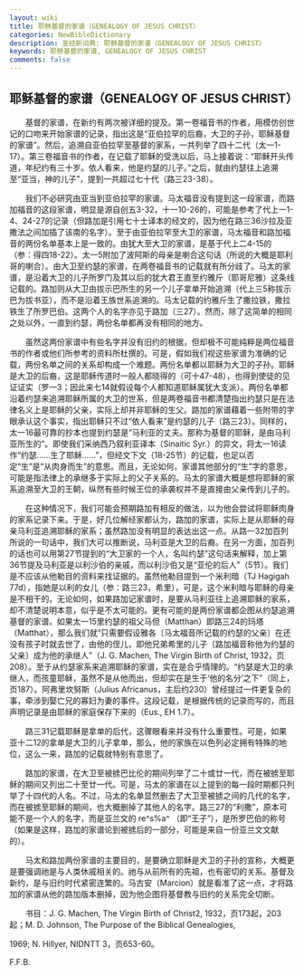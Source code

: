 ```yaml
---
layout: wiki
title: 耶稣基督的家谱（GENEALOGY OF JESUS CHRIST）
categories: NewBibleDictionary
description: 圣经新词典: 耶稣基督的家谱（GENEALOGY OF JESUS CHRIST）
keywords: 耶稣基督的家谱, GENEALOGY OF JESUS CHRIST
comments: false
---
```


## 耶稣基督的家谱（GENEALOGY OF JESUS CHRIST）

　　基督的家谱，在新约有两次被详细的提及。第一卷福音书的作者，用模仿创世记的口吻来开始家谱的记录，指出这是“亚伯拉罕的后裔，大卫的子孙，耶稣基督的家谱”。然后，追溯自亚伯拉罕至基督的家系，一共列举了四十二代（太一1-17）。第三卷福音书的作者，在记载了耶稣的受洗以后，马上接着说：“耶稣开头传道，年纪约有三十岁。依人看来，他是约瑟的儿子。”之后，就由约瑟往上追溯至“亚当，神的儿子”，提到一共超过七十代（路三23-38）。

　　我们不必研究由亚当到亚伯拉罕的家谱。马太福音没有提到这一段家谱，而路加福音的这段家谱，明显是源自创五3-32，十一10-26的，可能是参考了代上一1-4、24-27的记录（但路加是引用七十士译本的经文的，因为他在路三36沙拉及亚撒法之间加插了该南的名字）。至于由亚伯拉罕至大卫的家谱，马太福音和路加福音的两份名单基本上是一致的。由犹大至大卫的家谱，是基于代上二4-15的（参：得四18-22）。太一5附加了波阿斯的母亲是喇合这句话（所说的大概是耶利哥的喇合）。由大卫至约瑟的家谱，在两卷福音书的记载就有所分歧了。马太的家谱，是沿着大卫的儿子所罗门及其以后的犹大君王直至约雅斤（耶哥尼雅）这条线记载的。路加则从大卫由拔示巴所生的另一个儿子拿单开始追溯（代上三5称拔示巴为拔书亚），而不是沿着王族世系追溯的。马太记载的约雅斤生了撒拉铁，撒拉铁生了所罗巴伯。这两个人的名字亦见于路加（三27）。然而，除了这简单的相同之处以外，一直到约瑟，两份名单都再没有相同的地方。

　　虽然这两份家谱中有些名字并没有旧约的根据，但却极不可能纯粹是两位福音书的作者或他们所参考的资料所杜撰的。可是，假如我们视这些家谱为准确的记载，两份名单之间的关系却构成一个难题。两份名单都以耶稣为大卫的子孙。耶稣是大卫的后裔，这是耶稣传道时一般人都晓得的（可十47-48），也得到使徒的见证证实（罗一3；因此来七14就假设每个人都知道耶稣属犹大支派）。两份名单都沿着约瑟来追溯耶稣所属的大卫的世系，但是两卷福音书都清楚指出约瑟只是在法律名义上是耶稣的父亲，实际上却并非耶稣的生父。路加的家谱藉着一些附带的字眼承认这个事实，指出耶稣只不过“依人看来”是约瑟的儿子（路三23）。同样的，太一16最可靠的抄本也提到约瑟是“马利亚的丈夫。那称为基督的耶稣，是由马利亚所生的”。即使我们采纳西乃叙利亚译本（Sinaitic Syr.）的异文，将太一16读作“约瑟……生了耶稣……”，但经文下文（18-25节）的记载，也足以否定“生”是“从肉身而生”的意思。而且，无论如何，家谱其他部分的“生”字的意思，可能是指法律上的承继多于实际上的父子关系的。马太的家谱大概是想将耶稣的家系追溯至大卫的王朝，纵然有些时候王位的承袭权并不是直接由父亲传到儿子的。

　　在这种情况下，我们可能会预期路加有相反的做法，以为他会尝试将耶稣肉身的家系记录下来。于是，好几位解经家都认为，路加的家谱，实际上是从耶稣的母亲马利亚追溯耶稣的家系；虽然路加没有明显的表达出这一点。从路一32加百列所说的一句话中，我们大可以推断说，马利亚是大卫的后裔。在另一方面，加百列的话也可以用第27节提到的“大卫家的一个人，名叫约瑟”这句话来解释，加上第36节提及马利亚是以利沙伯的亲戚，而以利沙伯又是“亚伦的后人”（5节）。我们是不应该从他勒目的资料来找证据的。虽然他勒目提到一个米利暗（TJ Hagigah 77d），指她是以利的女儿（参：路三23，希里），可是，这个米利暗与耶稣的母亲是不相干的。无论如何，如果路加记家谱时，是要从马利亚往上追溯耶稣的家系，却不清楚说明本意，似乎是不太可能的。更有可能的是两份家谱都企图从约瑟追溯基督的家谱。如果太一15里约瑟的祖父马但（Matthan）即路三24的玛塔（Matthat），那么我们就“只需要假设雅各〔马太福音所记载的约瑟的父亲〕在还没有孩子时就去世了，由他的侄儿，即他兄弟希里的儿子〔路加福音称他为约瑟的父亲〕成为他的承继人”（J. G. Machen, The Virgin Birth of Christ, 1932，页208）。至于从约瑟家系来追溯耶稣的家谱，实在是合乎情理的。“约瑟是大卫的承继人，而孩童耶稣，虽然不是从他而出，但却实在是生于‘他的名分’之下”（同上，页187）。阿弗里坎努斯（Julius Africanus，主后约230）曾经提过一件更复杂的事，牵涉到娶亡兄的寡妇为妻的事件。这段记载，是根据传统的记录而写的，而且声明记录是由耶稣的家庭保存下来的（Eus., EH 1.7）。

　　路三31记载耶稣是拿单的后代，这骤眼看来并没有什么重要性。可是，如果亚十二12的拿单是大卫的儿子拿单，那么，他的家族在以色列必定拥有特殊的地位，这么一来，路加的记载就特别有意思了。

　　路加的家谱，在大卫至被掳巴比伦的期间列举了二十或廿一代，而在被掳至耶稣的期间又列出二十至廿一代。可是，马太的家谱在以上提到的每一段时期都只列举了十四代的人名。不过，马太的名单显然删去了大卫至被掳之间的几代的名字，而在被掳至耶稣的期间，也大概删掉了其他人的名字。路三27的“利撒”，原本可能不是一个人的名字，而是亚兰文的 re^s%a^ （即“王子”），是所罗巴伯的称号（如果是这样，路加的家谱论到被掳后的一部分，可能是来自一份亚兰文文献的）。

　　马太和路加两份家谱的主要目的，是要确立耶稣是大卫的子孙的宣称，大概更是要强调祂是与人类休戚相关的。祂与从前所有的先祖，也有密切的关系。基督及新约，是与旧约时代紧密连繁的。马古安（Marcion）就是看准了这一点，才将路加的家谱从他的路加版本删掉，因为他企图将基督教与旧约的关系完全切断。

　　书目：J. G. Machen, The Virgin Birth of Christ2, 1932，页173起，203起；M. D. Johnson, The Purpose of the Biblical Genealogies,

1969; N. Hillyer, NIDNTT 3，页653-60。

F.F.B.








